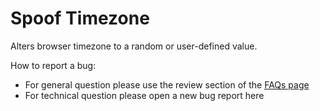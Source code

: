 # Spoof Timezone

Alters browser timezone to a random or user-defined value.


How to report a bug:
  * For general question please use the review section of the [FAQs page](https://webextension.org/listing/spoof-timezone.html)
  * For technical question please open a new bug report here

